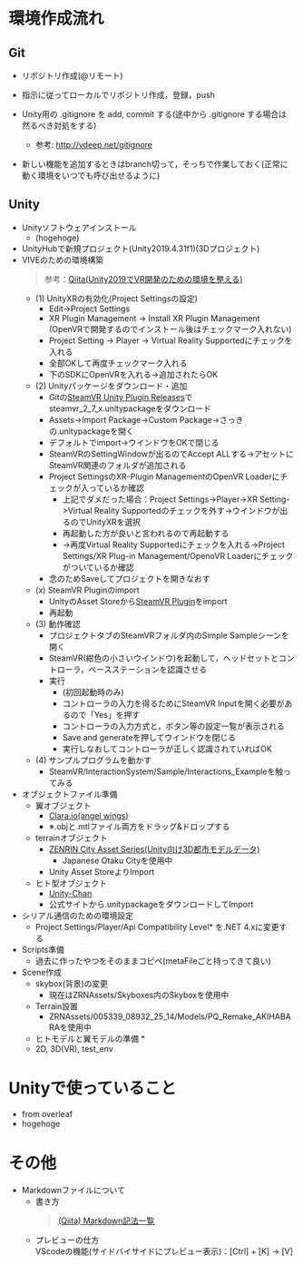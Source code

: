 # 環境作成流れ
## Git
* リポジトリ作成(@リモート)

* 指示に従ってローカルでリポジトリ作成，登録，push

* Unity用の .gitignore を add, commit する(途中から .gitignore する場合は然るべき対処をする)
    * 参考: <http://vdeep.net/gitignore>  

* 新しい機能を追加するときはbranch切って，そっちで作業しておく(正常に動く環境をいつでも呼び出せるように)

## Unity
* Unityソフトウェアインストール
    * (hogehoge)
* UnityHubで新規プロジェクト(Unity2019.4.31f1)(3Dプロジェクト)
* VIVEのための環境構築
    >参考：[Qiita(Unity2019でVR開発のための環境を整える)](https://qiita.com/RyoyaHase/items/36910ec8a0b3d8122f8c)
    * (1) UnityXRの有効化(Project Settingsの設定)
        * Edit->Project Settings
        * XR Plugin Management -> Install XR Plugin Management (OpenVRで開発するのでインストール後はチェックマーク入れない)
        * Project Setting -> Player -> Virtual Reality Supportedにチェックを入れる
        * 全部OKして再度チェックマーク入れる
        * 下のSDKにOpenVRを入れる->追加されたらOK
    * (2) Unityパッケージをダウンロード・追加
        * Gitの[SteamVR Unity Plugin Releases](https://github.com/ValveSoftware/steamvr_unity_plugin/releases)でsteamvr_2_7_x.unitypackageをダウンロード
        * Assets->Import Package->Custom Package->さっきの.unitypackageを開く
        * デフォルトでimport->ウインドウをOKで閉じる
        * SteamVRのSettingWindowが出るのでAccept ALLする->アセットにSteamVR関連のフォルダが追加される
        * Project SettingsのXR-Plugin ManagementのOpenVR Loaderにチェックが入っているか確認
            * 上記でダメだった場合：Project Settings->Player->XR Setting->Virtual Reality Supportedのチェックを外す->ウインドウが出るのでUnityXRを選択
            * 再起動した方が良いと言われるので再起動する
            * ->再度Virtual Reality Supportedにチェックを入れる->Project Settings/XR Plug-in Management/OpenoVR Loaderにチェックがついているか確認
        * 念のためSaveしてプロジェクトを開きなおす
    * (x) SteamVR Pluginのimport
        * UnityのAsset Storeから[SteamVR Plugin](https://assetstore.unity.com/packages/tools/integration/steamvr-plugin-32647)をimport
        * 再起動
    * (3) 動作確認
        * プロジェクトタブのSteamVRフォルダ内のSimple Sampleシーンを開く
        * SteamVR(紺色の小さいウインドウ)を起動して，ヘッドセットとコントローラ，ベースステーションを認識させる
        * 実行
            * (初回起動時のみ)
            * コントローラの入力を得るためにSteamVR Inputを開く必要があるので「Yes」を押す
            * コントローラの入力方式と，ボタン等の設定一覧が表示される
            * Save and generateを押してウインドウを閉じる
            * 実行しなおしてコントローラが正しく認識されていればOK
    * (4) サンプルプログラムを動かす
        * SteamVR/InteractionSystem/Sample/Interactions_Exampleを触ってみる
* オブジェクトファイル準備
    * 翼オブジェクト
        * [Clara.io(angel wings)](https://clara.io/view/94bb2ae9-da6c-4d0d-9d06-b43af66d27b4)
        * ※.objと.mtlファイル両方をドラッグ&ドロップする
    * terrainオブジェクト
        * [ZENRIN City Asset Series(Unity向け3D都市モデルデータ)](https://www.zenrin.co.jp/contents/product/service/3d/asset/index.html)
            * Japanese Otaku Cityを使用中
        * Unity Asset StoreよりImport
    * ヒト型オブジェクト
        * [Unity-Chan](https://unity-chan.com/)
        * 公式サイトから.unitypackageをダウンロードしてImport
* シリアル通信のための環境設定
    * Project Settings/Player/Api Compatibility Level* を.NET 4.xに変更する
* Scripts準備
    * 過去に作ったやつをそのままコピペ(metaFileごと持ってきて良い)
* Scene作成
    * skybox(背景)の変更
        * 現在はZRNAssets/Skyboxes内のSkyboxを使用中
    * Terrain設置
        * ZRNAssets/005339_08932_25_14/Models/PQ_Remake_AKIHABARAを使用中
    * ヒトモデルと翼モデルの準備
        * 
    * 2D, 3D(VR), test_env



# Unityで使っていること
* from overleaf
* hogehoge

# その他
* Markdownファイルについて
    * 書き方  
        >[(Qiita) Markdown記法一覧](https://qiita.com/oreo/items/82183bfbaac69971917f)
    * プレビューの仕方  
        VScodeの機能(サイドバイサイドにプレビュー表示)：[Ctrl] + [K] → [V]

